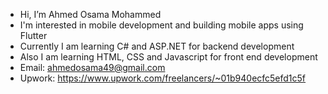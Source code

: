 - Hi, I’m Ahmed Osama Mohammed
- I'm interested in mobile development and building mobile apps using Flutter
- Currently I am learning C# and ASP.NET for backend development
- Also I am learning HTML, CSS and Javascript for front end development
- Email: ahmedosama49@gmail.com
- Upwork: https://www.upwork.com/freelancers/~01b940ecfc5efd1c5f

<!---
AhmedOsaama/AhmedOsaama is a ✨ special ✨ repository because its `README.md` (this file) appears on your GitHub profile.
You can click the Preview link to take a look at your changes.
--->
